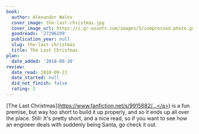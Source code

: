 ```yaml
---
book:
  author: Alexander Wales
  cover_image: the-last-christmas.jpg
  cover_image_url: https://i.gr-assets.com/images/S/compressed.photo.goodreads.com/books/1446240775l/27396199._SX98_.jpg
  goodreads: '27396199'
  publication_year: null
  slug: the-last-christmas
  title: The Last Christmas
plan:
  date_added: '2018-09-20'
review:
  date_read: 2018-09-21
  date_started: null
  did_not_finish: false
  rating: 2
---
```


[The Last Christmas](<a target="_blank" href="https://www.fanfiction.net/s/9915682/1/The-Last-Christmas" rel="nofollow">https://www.fanfiction.net/s/9915682/...</a>) is a fun premise, but way too short to build it up properly, and so it ends up all over the place. Still: It's pretty short, and a nice read, so if you want to see how an engineer deals with suddenly being Santa, go check it out.
